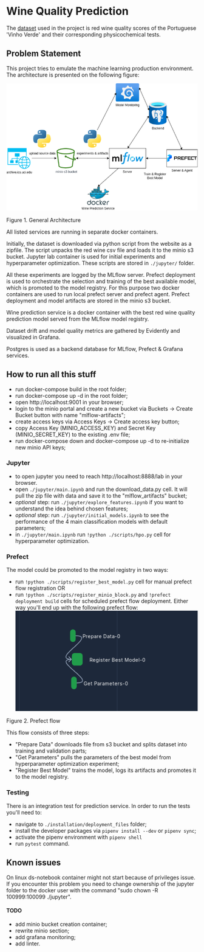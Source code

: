 # Wine Quality Prediction

The [dataset](https://archive.ics.uci.edu/dataset/186/wine+quality) used in the project is red wine quality scores of the Portuguese 'Vinho Verde' and their corresponding physicochemical tests.

## Problem Statement
This project tries to emulate the machine learning production environment. The architecture is presented on the following figure:

![Architecture](./resources/architecture.png "Architecture")

Figure 1. General Architecture

All listed services are running in separate docker containers.

Initially, the dataset is downloaded via python script from the website as a zipfile. The script unpacks the red wine csv file and loads it to the minio s3 bucket. Jupyter lab container is used for initial experiments and hyperparameter optimization. These scripts are stored in ```./jupyter/``` folder.

All these experiments are logged by the MLflow server. Prefect deployment is used to orchestrate the selection and training of the best available model, which is promoted to the model registry. For this purpose two docker containers are used to run local prefect server and prefect agent. Prefect deployment and model artifacts are stored in the minio s3 bucket.

Wine prediction service is a docker container with the best red wine quality prediction model served from the MLflow model registry.

Dataset drift and model quality metrics are gathered by Evidently and visualized in Grafana.

Postgres is used as a backend database for MLflow, Prefect & Grafana services.

## How to run all this stuff
- run docker-compose build in the root folder;
- run docker-compose up -d in the root folder;
- open http://localhost:9001 in your browser;
- login to the minio portal and create a new bucket via Buckets -> Create Bucket button with name "mlflow-artifacts";
- create access keys via Access Keys -> Create access key button;
- copy Access Key (MINIO_ACCESS_KEY) and Secret Key (MINIO_SECRET_KEY) to the existing .env file;
- run docker-compose down and docker-compose up -d to re-initialize new minio API keys;

### Jupyter
- to open jupyter you need to reach http://localhost:8888/lab in your browser.
- open ```./jupyter/main.ipynb``` and run the download_data.py cell. It will pull the zip file with data and save it to the "mlflow_artifacts" bucket;
- *optional* step: run ```./jupyter/explore_features.ipynb``` if you want to understand the idea behind chosen features;
- *optional* step: run ```./jupyter/initial_models.ipynb``` to see the performance of the 4 main classification models with default parameters;
- in ```./jupyter/main.ipynb``` run ```!python ./scripts/hpo.py``` cell for hyperparameter optimization.

### Prefect
The model could be promoted to the model registry in two ways:
- run ```!python ./scripts/register_best_model.py``` cell for manual prefect flow registration OR
- run ```!python ./scripts/register_minio_block.py``` and ```!prefect deployment build``` cells for scheduled prefect flow deployment.
Either way you'll end up with the following prefect flow:
![Prefect Flow](./resources/prefect_flow_deployment.png "Prefect flow")

Figure 2. Prefect flow

This flow consists of three steps:
- "Prepare Data" downloads file from s3 bucket and splits dataset into training and validation parts;
- "Get Parameters" pulls the parameters of the best model from hyperparameter optimization experiment;
- "Register Best Model" trains the model, logs its artifacts and promotes it to the model registry.

### Testing
There is an integration test for prediction service. In order to run the tests you'll need to:
- navigate to ```./installation/deployment_files``` folder;
- install the developer packages via ```pipenv install --dev``` or ```pipenv sync```;
- activate the pipenv environment with ```pipenv shell```
- run ```pytest``` command.

## Known issues
On linux ds-notebook container might not start because of privileges issue. If you encounter this problem you need to change ownership of the jupyter folder to the docker user with the command "sudo chown -R 100999:100099 ./jupyter".

#### TODO
- add minio bucket creation container;
- rewrite minio section;
- add grafana monitoring;
- add linter.